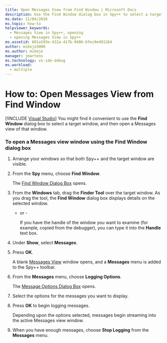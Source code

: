```yaml
---
title: Open Messages View from Find Window | Microsoft Docs
description: Use the Find Window dialog box in Spy++ to select a target window, and then open a Messages view for that window.
ms.date: 11/04/2016
ms.topic: how-to
helpviewer_keywords: 
  - Messages View in Spy++, opening
  - opening Messages View in Spy++
ms.assetid: 601a193e-432a-417b-9406-6fec9e401264
author: mikejo5000
ms.author: mikejo
manager: jmartens
ms.technology: vs-ide-debug
ms.workload: 
  - multiple
---
```

# How to: Open Messages View from Find Window

 [!INCLUDE [Visual Studio](~/includes/applies-to-version/vs-windows-only.md)]
You might find it convenient to use the **Find Window** dialog box to select a target window, and then open a Messages view of that window.

### To open a Messages view window using the Find Window dialog box

1. Arrange your windows so that both Spy++ and the target window are visible.

2. From the **Spy** menu, choose **Find Window**.

    The [Find Window Dialog Box](../debugger/find-window-dialog-box.md) opens.

3. From the **Windows** tab, drag the **Finder Tool** over the target window. As you drag the tool, the **Find Window** dialog box displays details on the selected window.

   - or -

     If you have the handle of the window you want to examine (for example, copied from the debugger), you can type it into the **Handle** text box.

4. Under **Show**, select **Messages**.

5. Press **OK**.

    A blank [Messages View](../debugger/messages-view.md) window opens, and a **Messages** menu is added to the Spy++ toolbar.

6. From the **Messages** menu, choose **Logging Options**.

    The [Message Options Dialog Box](../debugger/message-options-dialog-box.md) opens.

7. Select the options for the messages you want to display.

8. Press **OK** to begin logging messages.

    Depending upon the options selected, messages begin streaming into the active Messages view window.

9. When you have enough messages, choose **Stop Logging** from the **Messages** menu.
